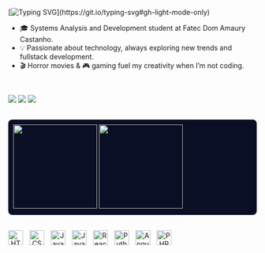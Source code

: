 [![Typing SVG](https://readme-typing-svg.demolab.com?font=Poetsen+One&weight=150&size=24&pause=1000&color=ffffff&width=435&lines=I'm+Isabela,+wanna+some+coffee?)](https://git.io/typing-svg#gh-light-mode-only)

- 🎓 Systems Analysis and Development student at Fatec Dom Amaury Castanho.
- 💡 Passionate about technology, always exploring new trends and fullstack development.
- 🎬 Horror movies & 🎮 gaming fuel my creativity when I’m not coding.

<br>

<p align="left">
<div align="left">
  <a href="https://instagram.com/isabmoreeno" target="_blank"><img src="https://img.shields.io/badge/-Instagram-%23E4405F?style=for-the-badge&logo=instagram&logoColor=white" target="_blank"></a>
  <a href = "mailto:isabelamoreno.souza16@gmail.com"><img src="https://img.shields.io/badge/Gmail-D14836?style=for-the-badge&logo=gmail&logoColor=white" target="_blank"></a>
  <a href="https://www.linkedin.com/in/isabela-moreno-46a21a328/" target="_blank"><img src="https://img.shields.io/badge/-LinkedIn-%230077B5?style=for-the-badge&logo=linkedin&logoColor=white" target="_blank"></a> 
</div>
</p>

<br>

<div style="display: flex; flex-direction: row; background-color: #0a0f25; padding: 10px; border-radius: 8px;">
  <a href="https://github.com/isabmoreeno">
    <img loading="lazy" height="170em" src="https://github-readme-stats.vercel.app/api?username=isabmoreeno&show_icons=true&theme=dark&include_all_commits=true&count_private=true&bg_color=0a0f25&title_color=6984fa&text_color=ffffff&icon_color=6984fa&border_color=6984fa"/>
    <img loading="lazy" height="170em" src="https://github-readme-stats.vercel.app/api/top-langs/?username=isabmoreeno&layout=compact&langs_count=7&theme=dark&bg_color=0a0f25&title_color=6984fa&text_color=ffffff&icon_color=2a42ad&border_color=6984fa"/>
  </a>
</div>

<br>

<div align="center">
<img 
    align="left" 
    alt="HTML"
    title="HTML" 
    width="30px" 
    style="padding-right: 10px;" 
    src="https://cdn.jsdelivr.net/gh/devicons/devicon@latest/icons/html5/html5-original.svg" 
/>
<img 
    align="left" 
    alt="CSS" 
    title="CSS"
    width="30px" 
    style="padding-right: 10px;" 
    src="https://cdn.jsdelivr.net/gh/devicons/devicon@latest/icons/css3/css3-original.svg" 
/>
<img 
    align="left" 
    alt="JavaScript" 
    title="JavaScript"
    width="30px" 
    style="padding-right: 10px;" 
    src="https://cdn.jsdelivr.net/gh/devicons/devicon@latest/icons/javascript/javascript-original.svg" 
/>
<img 
    align="left" 
    alt="Java" 
    title="Java"
    width="30px" 
    style="padding-right: 10px;" 
    src="https://cdn.jsdelivr.net/gh/devicons/devicon@latest/icons/java/java-original.svg" 
/>
<img 
    align="left" 
    alt="React"
    title="React" 
    width="30px" 
    style="padding-right: 10px;" 
    src="https://cdn.jsdelivr.net/gh/devicons/devicon@latest/icons/react/react-original.svg" 
/>

<img 
    align="left" 
    alt="Python" 
    title="Python"
    width="30px" 
    style="padding-right: 10px;" 
    src="https://cdn.jsdelivr.net/gh/devicons/devicon@latest/icons/python/python-original.svg" 
/>
<img
    align="left" 
    alt="Angular" 
    title="Angular"
    width="30px" 
    style="padding-right: 10px;" 
    src="https://cdn.jsdelivr.net/gh/devicons/devicon@latest/icons/angular/angular-original.svg" 
/> 
<img 
    align="left" 
    alt="PHP" 
    title="PHP"
    width="30px" 
    style="padding-right: 10px;" 
    src="https://cdn.jsdelivr.net/gh/devicons/devicon@latest/icons/php/php-original.svg" 
/>
</div>







  
